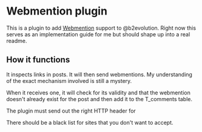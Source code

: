 # Webmention plugin
This is a plugin to add [Webmention](http://www.w3.org/TR/webmention) support to @b2evolution. Right now this serves as an implementation guide for me but should shape up into a real readme.

## How it functions
It inspects links in posts.  It will then send webmentions.  My understanding of the exact mechanism involved is still a mystery.

When it receives one, it will check for its validity and that the webmention doesn't already exist for the post and then add it to the T_comments table.

The plugin must send out the right HTTP header for

There should be a black list for sites that you don't want to accept.
